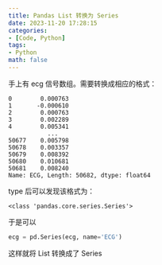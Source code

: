 ```yaml
---
title: Pandas List 转换为 Series
date: 2023-11-20 17:28:15
categories:
- [Code, Python]
tags:
- Python
math: false
---
```


手上有 ecg 信号数组。需要转换成相应的格式：

```
0        0.000763
1       -0.000610
2        0.000763
3        0.002289
4        0.005341
           ...   
50677    0.005798
50678    0.003357
50679    0.008392
50680    0.010681
50681    0.008240
Name: ECG, Length: 50682, dtype: float64
```

type 后可以发现该格式为：

```
<class 'pandas.core.series.Series'>
```

于是可以

```python
ecg = pd.Series(ecg, name='ECG')
```

这样就将 List 转换成了 Series
